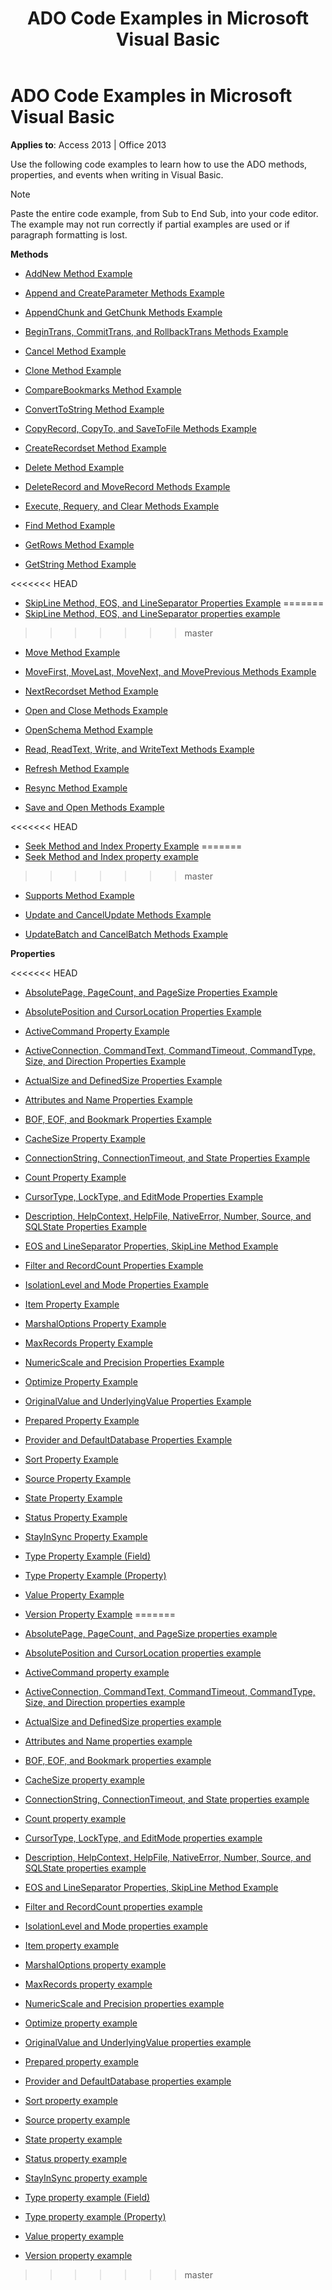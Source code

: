 ﻿---
title: ADO Code Examples in Microsoft Visual Basic
TOCTitle: ADO Code Examples in Microsoft Visual Basic
ms:assetid: 5eb855d4-e5e1-2626-3a21-891d195fb193
ms:mtpsurl: https://msdn.microsoft.com/library/JJ249342(v=office.15)
ms:contentKeyID: 48545145
ms.date: 09/18/2015
mtps_version: v=office.15
---

# ADO Code Examples in Microsoft Visual Basic


**Applies to**: Access 2013 | Office 2013

Use the following code examples to learn how to use the ADO methods, properties, and events when writing in Visual Basic.


> [!NOTE]
> <P>Paste the entire code example, from Sub to End Sub, into your code editor. The example may not run correctly if partial examples are used or if paragraph formatting is lost.</P>



**Methods**

  - [AddNew Method Example](addnew-method-example-vb.md)

  - [Append and CreateParameter Methods Example](append-and-createparameter-methods-example-vb.md)

  - [AppendChunk and GetChunk Methods Example](appendchunk-and-getchunk-methods-example-vb.md)

  - [BeginTrans, CommitTrans, and RollbackTrans Methods Example](begintrans-committrans-and-rollbacktrans-methods-example-vb.md)

  - [Cancel Method Example](cancel-method-example-vb.md)

  - [Clone Method Example](clone-method-example-vb.md)

  - [CompareBookmarks Method Example](comparebookmarks-method-example-vb.md)

  - [ConvertToString Method Example](converttostring-method-example-vb.md)

  - [CopyRecord, CopyTo, and SaveToFile Methods Example](copyrecord-copyto-and-savetofile-methods-example-vb.md)

  - [CreateRecordset Method Example](createrecordset-method-example-vb.md)

  - [Delete Method Example](delete-method-example-vb.md)

  - [DeleteRecord and MoveRecord Methods Example](deleterecord-and-moverecord-methods-example-vb.md)

  - [Execute, Requery, and Clear Methods Example](execute-requery-and-clear-methods-example-vb.md)

  - [Find Method Example](find-method-example-vb.md)

  - [GetRows Method Example](getrows-method-example-vb.md)

  - [GetString Method Example](getstring-method-example-vb.md)

<<<<<<< HEAD
  - [SkipLine Method, EOS, and LineSeparator Properties Example](eos-and-lineseparator-properties-and-skipline-method-example-vb.md)
=======
  - [SkipLine Method, EOS, and LineSeparator properties example](eos-and-lineseparator-properties-and-skipline-method-example-vb.md)
>>>>>>> master

  - [Move Method Example](move-method-example-vb.md)

  - [MoveFirst, MoveLast, MoveNext, and MovePrevious Methods Example](movefirst-movelast-movenext-and-moveprevious-methods-example-vb.md)

  - [NextRecordset Method Example](nextrecordset-method-example-vb.md)

  - [Open and Close Methods Example](open-and-close-methods-example-vb.md)

  - [OpenSchema Method Example](openschema-method-example-vb.md)

  - [Read, ReadText, Write, and WriteText Methods Example](read-readtext-write-and-writetext-methods-example-vb.md)

  - [Refresh Method Example](refresh-method-example-vb.md)

  - [Resync Method Example](resync-method-example-vb.md)

  - [Save and Open Methods Example](save-and-open-methods-example-vb.md)

<<<<<<< HEAD
  - [Seek Method and Index Property Example](seek-method-and-index-property-example-vb.md)
=======
  - [Seek Method and Index property example](seek-method-and-index-property-example-vb.md)
>>>>>>> master

  - [Supports Method Example](supports-method-example-vb.md)

  - [Update and CancelUpdate Methods Example](update-and-cancelupdate-methods-example-vb.md)

  - [UpdateBatch and CancelBatch Methods Example](updatebatch-and-cancelbatch-methods-example-vb.md)

**Properties**

<<<<<<< HEAD
  - [AbsolutePage, PageCount, and PageSize Properties Example](absolutepage-pagecount-and-pagesize-properties-example-vb.md)

  - [AbsolutePosition and CursorLocation Properties Example](absoluteposition-and-cursorlocation-properties-example-vb.md)

  - [ActiveCommand Property Example](activecommand-property-example-vb.md)

  - [ActiveConnection, CommandText, CommandTimeout, CommandType, Size, and Direction Properties Example](activeconnection-commandtext-commandtimeout-commandtype-size-and-direction-properties-example-vb.md)

  - [ActualSize and DefinedSize Properties Example](actualsize-and-definedsize-properties-example-vb.md)

  - [Attributes and Name Properties Example](attributes-and-name-properties-example-vb.md)

  - [BOF, EOF, and Bookmark Properties Example](bof-eof-and-bookmark-properties-example-vb.md)

  - [CacheSize Property Example](cachesize-property-example-vb.md)

  - [ConnectionString, ConnectionTimeout, and State Properties Example](connectionstring-connectiontimeout-and-state-properties-example-vb.md)

  - [Count Property Example](count-property-example-vb.md)

  - [CursorType, LockType, and EditMode Properties Example](cursortype-locktype-and-editmode-properties-example-vb.md)

  - [Description, HelpContext, HelpFile, NativeError, Number, Source, and SQLState Properties Example](description-helpcontext-helpfile-nativeerror-number-source-and-sqlstate-properties-example-vb.md)

  - [EOS and LineSeparator Properties, SkipLine Method Example](eos-and-lineseparator-properties-and-skipline-method-example-vb.md)

  - [Filter and RecordCount Properties Example](filter-and-recordcount-properties-example-vb.md)

  - [IsolationLevel and Mode Properties Example](isolationlevel-and-mode-properties-example-vb.md)

  - [Item Property Example](item-property-example-vb.md)

  - [MarshalOptions Property Example](marshaloptions-property-example-vb.md)

  - [MaxRecords Property Example](maxrecords-property-example-vb.md)

  - [NumericScale and Precision Properties Example](ado-numericscale-and-precision-properties-example-vb.md)

  - [Optimize Property Example](optimize-property-example-vb.md)

  - [OriginalValue and UnderlyingValue Properties Example](originalvalue-and-underlyingvalue-properties-example-vb.md)

  - [Prepared Property Example](prepared-property-example-vb.md)

  - [Provider and DefaultDatabase Properties Example](provider-and-defaultdatabase-properties-example-vb.md)

  - [Sort Property Example](sort-property-example-vb.md)

  - [Source Property Example](source-property-example-vb.md)

  - [State Property Example](state-property-example-vb.md)

  - [Status Property Example](status-property-example-recordset-vb.md)

  - [StayInSync Property Example](stayinsync-property-example-vb.md)

  - [Type Property Example (Field)](type-property-example-field-vb.md)

  - [Type Property Example (Property)](type-property-example-property-vb.md)

  - [Value Property Example](value-property-example-vb.md)

  - [Version Property Example](version-property-example-vb.md)
=======
  - [AbsolutePage, PageCount, and PageSize properties example](absolutepage-pagecount-and-pagesize-properties-example-vb.md)

  - [AbsolutePosition and CursorLocation properties example](absoluteposition-and-cursorlocation-properties-example-vb.md)

  - [ActiveCommand property example](activecommand-property-example-vb.md)

  - [ActiveConnection, CommandText, CommandTimeout, CommandType, Size, and Direction properties example](activeconnection-commandtext-commandtimeout-commandtype-size-and-direction-properties-example-vb.md)

  - [ActualSize and DefinedSize properties example](actualsize-and-definedsize-properties-example-vb.md)

  - [Attributes and Name properties example](attributes-and-name-properties-example-vb.md)

  - [BOF, EOF, and Bookmark properties example](bof-eof-and-bookmark-properties-example-vb.md)

  - [CacheSize property example](cachesize-property-example-vb.md)

  - [ConnectionString, ConnectionTimeout, and State properties example](connectionstring-connectiontimeout-and-state-properties-example-vb.md)

  - [Count property example](count-property-example-vb.md)

  - [CursorType, LockType, and EditMode properties example](cursortype-locktype-and-editmode-properties-example-vb.md)

  - [Description, HelpContext, HelpFile, NativeError, Number, Source, and SQLState properties example](description-helpcontext-helpfile-nativeerror-number-source-and-sqlstate-properties-example-vb.md)

  - [EOS and LineSeparator Properties, SkipLine Method Example](eos-and-lineseparator-properties-and-skipline-method-example-vb.md)

  - [Filter and RecordCount properties example](filter-and-recordcount-properties-example-vb.md)

  - [IsolationLevel and Mode properties example](isolationlevel-and-mode-properties-example-vb.md)

  - [Item property example](item-property-example-vb.md)

  - [MarshalOptions property example](marshaloptions-property-example-vb.md)

  - [MaxRecords property example](maxrecords-property-example-vb.md)

  - [NumericScale and Precision properties example](ado-numericscale-and-precision-properties-example-vb.md)

  - [Optimize property example](optimize-property-example-vb.md)

  - [OriginalValue and UnderlyingValue properties example](originalvalue-and-underlyingvalue-properties-example-vb.md)

  - [Prepared property example](prepared-property-example-vb.md)

  - [Provider and DefaultDatabase properties example](provider-and-defaultdatabase-properties-example-vb.md)

  - [Sort property example](sort-property-example-vb.md)

  - [Source property example](source-property-example-vb.md)

  - [State property example](state-property-example-vb.md)

  - [Status property example](status-property-example-recordset-vb.md)

  - [StayInSync property example](stayinsync-property-example-vb.md)

  - [Type property example (Field)](type-property-example-field-vb.md)

  - [Type property example (Property)](type-property-example-property-vb.md)

  - [Value property example](value-property-example-vb.md)

  - [Version property example](version-property-example-vb.md)
>>>>>>> master

